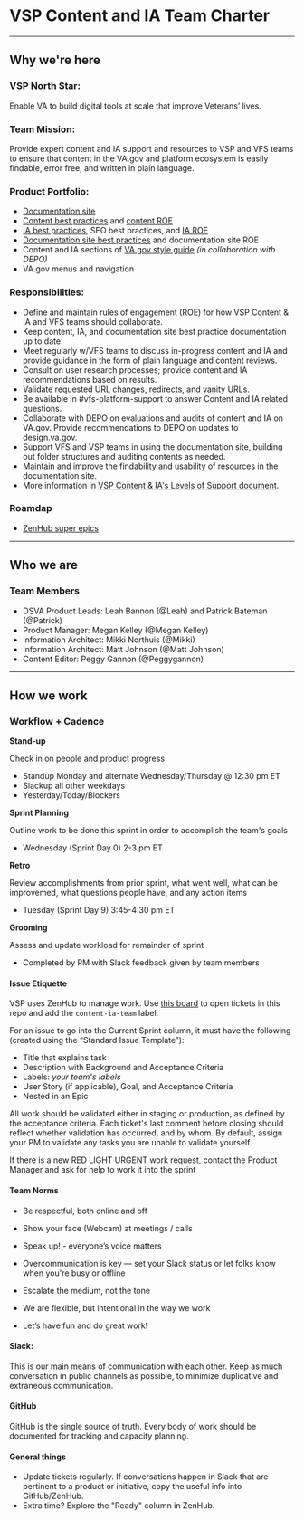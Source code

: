 # VSP Content and IA Team Charter

---

## Why we're here

### VSP North Star:
Enable VA to build digital tools at scale that improve Veterans’ lives.

### Team Mission:
Provide expert content and IA support and resources to VSP and VFS teams to ensure that content in the VA.gov and platform ecosystem is easily findable, error free, and written in plain language.

### Product Portfolio:
- [Documentation site](https://github.com/department-of-veterans-affairs/va.gov-team/blob/master/products/platform/documentation-site/product-outline.md)
- [Content best practices](https://github.com/department-of-veterans-affairs/va.gov-team/blob/master/platform/content/content-best-practices.md) and [content ROE](https://github.com/department-of-veterans-affairs/va.gov-team/blob/master/platform/content/content-review-process.md)
- [IA best practices](https://github.com/department-of-veterans-affairs/va.gov-team/blob/master/platform/information-architecture/ia-best-practices.md), SEO best practices, and [IA ROE](https://github.com/department-of-veterans-affairs/va.gov-team/blob/master/platform/information-architecture/working-with-ia.md)
- [Documentation site best practices](https://github.com/department-of-veterans-affairs/va.gov-team/blob/master/platform/working-with-vsp/onboarding/repo-guidelines.md) and documentation site ROE
- Content and IA sections of [VA.gov style guide](https://design.va.gov/) _(in collaboration with DEPO)_
- VA.gov menus and navigation

### Responsibilities:
- Define and maintain rules of engagement (ROE) for how VSP Content & IA and VFS teams should collaborate.
- Keep content, IA, and documentation site best practice documentation up to date.
- Meet regularly w/VFS teams to discuss in-progress content and IA and provide guidance in the form of plain language and content reviews.
- Consult on user research processes; provide content and IA recommendations based on results.
- Validate requested URL changes, redirects, and vanity URLs.
- Be available in #vfs-platform-support to answer Content and IA related questions.
- Collaborate with DEPO on evaluations and audits of content and IA on VA.gov. Provide recommendations to DEPO on updates to design.va.gov.
- Support VFS and VSP teams in using the documentation site, building out folder structures and auditing contents as needed.
- Maintain and improve the findability and usability of resources in the documentation site.
- More information in [VSP Content & IA's Levels of Support document](https://github.com/department-of-veterans-affairs/va.gov-team/blob/master/teams/vsp/teams/content-ia/content-ia-support-levels-proposal.md).

### Roamdap
- [ZenHub super epics](https://app.zenhub.com/workspaces/vsp-5cedc9cce6e3335dc5a49fc4/board?labels=content-ia-team,super-epic&repos=133843125)

---

## Who we are

### Team Members
- DSVA Product Leads: Leah Bannon (@Leah) and Patrick Bateman (@Patrick)
- Product Manager: Megan Kelley (@Megan Kelley)
- Information Architect: Mikki Northuis (@Mikki)
- Information Architect: Matt Johnson (@Matt Johnson)
- Content Editor: Peggy Gannon (@Peggygannon)

---

## How we work

### Workflow + Cadence

**Stand-up**

Check in on people and product progress
- Standup Monday and alternate Wednesday/Thursday @ 12:30 pm ET
- Slackup all other weekdays
- Yesterday/Today/Blockers

**Sprint Planning**

Outline work to be done this sprint in order to accomplish the team's goals
- Wednesday (Sprint Day 0) 2-3 pm ET

**Retro**

Review accomplishments from prior sprint, what went well, what can be improvemed, what questions people have, and any action items
- Tuesday (Sprint Day 9) 3:45-4:30 pm ET

**Grooming**

Assess and update workload for remainder of sprint
- Completed by PM with Slack feedback given by team members

#### Issue Etiquette

VSP uses ZenHub to manage work. Use [this board](https://app.zenhub.com/workspaces/vsp-5cedc9cce6e3335dc5a49fc4/board?labels=triage&repos=133843125&showPipelineDescriptions=false) to open tickets in this repo and add the `content-ia-team` label.

For an issue to go into the Current Sprint column, it must have the following (created using the “Standard Issue Template”):

- Title that explains task
- Description with Background and Acceptance Criteria
- Labels: _your team's labels_
- User Story (if applicable), Goal, and Acceptance Criteria
- Nested in an Epic

All work should be validated either in staging or production, as defined by the acceptance criteria. Each ticket's last comment before closing should reflect whether validation has occurred, and by whom. By default, assign your PM to validate any tasks you are unable to validate yourself.

If there is a new RED LIGHT URGENT work request, contact the Product Manager and ask for help to work it into the sprint

#### Team Norms

- Be respectful, both online and off
- Show your face (Webcam) at meetings / calls
- Speak up! - everyone’s voice matters
- Overcommunication is key — set your Slack status or let folks know when you're busy or offline
- Escalate the medium, not the tone

- We are flexible, but intentional in the way we work
- Let’s have fun and do great work!

#### Slack:

This is our main means of communication with each other. Keep as much conversation in public channels as possible, to minimize duplicative and extraneous communication.

#### GitHub

GitHub is the single source of truth. Every body of work should be documented for tracking and capacity planning.

#### General things

- Update tickets regularly. If conversations happen in Slack that are pertinent to a product or initiative, copy the useful info into GitHub/ZenHub.
- Extra time? Explore the "Ready" column in ZenHub.
